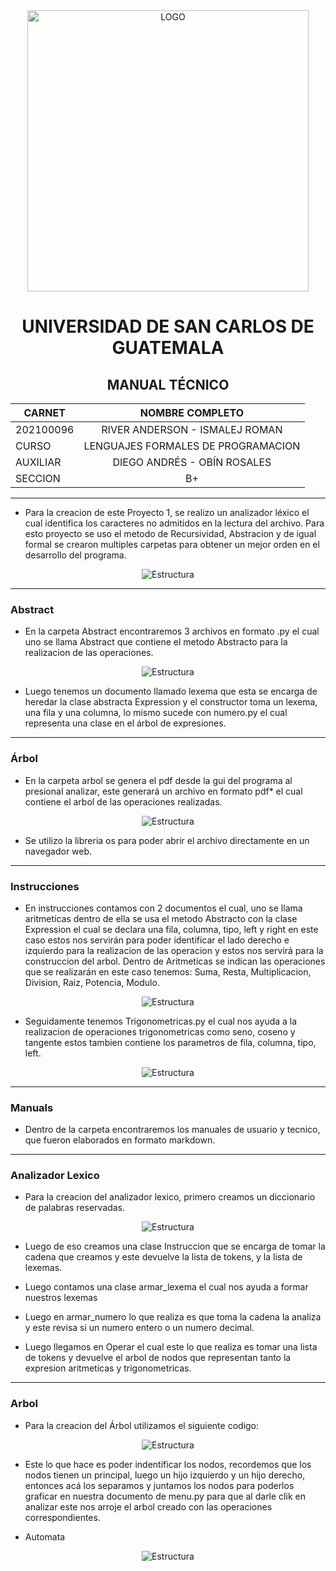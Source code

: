 <center> 

<div style="position: relative,">
    <img src="imagenes/facultad.png"  alt="LOGO" style="width:450px; position: float; top:1">
    
</div>

# UNIVERSIDAD DE SAN CARLOS DE GUATEMALA

## MANUAL TÉCNICO

|**CARNET**  |      **NOMBRE COMPLETO**          |  
|----------|:-----------------------------------:|
|202100096 |  RIVER ANDERSON - ISMALEJ ROMAN     |    
|CURSO     | LENGUAJES FORMALES DE PROGRAMACION  | 
| AUXILIAR |   DIEGO ANDRÉS - OBÍN ROSALES       |   
| SECCION  |                B+                   |    
- - -
</center>

* Para la creacion de este Proyecto 1, se realizo un analizador léxico el cual identifica los caracteres no admitidos en la lectura del archivo. Para esto proyecto se uso el metodo de Recursividad, Abstracion y de igual formal se crearon multiples carpetas para obtener un mejor orden en el desarrollo del programa.

<center>

![Estructura](imagenes/estructura.png)

</center>

---
### **Abstract**

* En la carpeta Abstract encontraremos 3 archivos en formato .py el cual uno se llama Abstract que contiene el metodo Abstracto para la realizacion de las operaciones.

<center>

![Estructura](imagenes/abstract.png)

</center>

* Luego tenemos un documento llamado lexema que esta se encarga de heredar la clase abstracta Expression y el constructor toma un lexema, una fila y una columna, lo mismo sucede con numero.py el cual representa una clase en el árbol de expresiones.

---

### **Árbol**

* En la carpeta arbol se genera el pdf desde la gui del programa al presional analizar, este generará un archivo en formato pdf* el cual contiene el arbol de las operaciones realizadas.

<center>

![Estructura](imagenes/arbol1.png)

</center>

* Se utilizo la libreria os para poder abrir el archivo directamente en un navegador web.

---

### **Instrucciones**

* En instrucciones contamos con 2 documentos el cual, uno se llama aritmeticas dentro de ella se usa el metodo Abstracto con la clase Expression el cual se declara una fila, columna, tipo, left y right en este caso estos nos servirán para poder identificar el lado derecho e izquierdo para la realizacion de las operacion y estos nos servirá para la construccion del arbol. Dentro de Aritmeticas se indican las operaciones que se realizarán en este caso tenemos: Suma, Resta, Multiplicacion, Division, Raiz, Potencia, Modulo.

<center>

![Estructura](imagenes/aritmeticas.png)

</center>

* Seguidamente tenemos Trigonometricas.py el cual nos ayuda a la realizacion de operaciones trigonometricas como seno, coseno y tangente estos tambien contiene los parametros de fila, columna, tipo, left.

<center>

![Estructura](imagenes/trigonometricas.png)

</center>

---

### **Manuals**

* Dentro de la carpeta encontraremos los manuales de usuario y tecnico, que fueron elaborados en formato markdown.

---

### **Analizador Lexico**

* Para la creacion del analizador lexico, primero creamos un diccionario de palabras reservadas.

<center>

![Estructura](imagenes/diccionario.png)

</center>

* Luego de eso creamos una clase Instruccion que se encarga de tomar la cadena que creamos y este devuelve la lista de tokens, y la lista de lexemas.

* Luego contamos una clase armar_lexema el cual nos ayuda a formar nuestros lexemas

* Luego en armar_numero lo que realiza es que toma la cadena la analiza y este revisa si un numero entero o un numero decimal.

* Luego llegamos en Operar el cual este lo que realiza es tomar una lista de tokens y devuelve el arbol de nodos que representan tanto la expresion aritmeticas y trigonometricas.

---

### **Arbol**

* Para la creacion del Árbol utilizamos el siguiente codigo: 

<center>

![Estructura](imagenes/grafica.png)

</center>

* Este lo que hace es poder indentificar los nodos, recordemos que los nodos tienen un principal, luego un hijo izquierdo y un hijo derecho, entonces acá los separamos y juntamos los nodos para poderlos graficar en nuestra documento de menu.py para que al darle clik en analizar este nos arroje el arbol creado con las operaciones correspondientes.

* Automata

<center>

![Estructura](imagenes/automata.png)

</center>